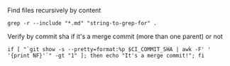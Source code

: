 Find files recursively by content

`grep -r --include "*.md" "string-to-grep-for" .`

Verify by commit sha if it's a merge commit (more than one parent) or not

```
if [ "`git show -s --pretty=format:%p $CI_COMMIT_SHA | awk -F' ' '{print NF}'`" -gt "1" ]; then echo "It's a merge commit!"; fi
```
